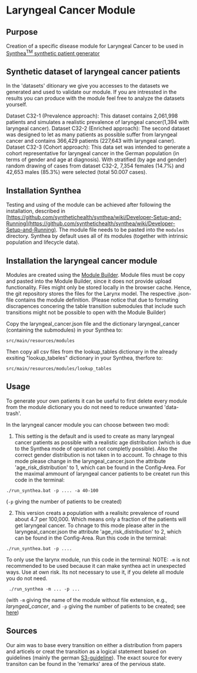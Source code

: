 # Laryngeal Cancer Module

## Purpose

Creation of a specific disease module for Laryngeal Cancer to be used in [Synthea<sup>TM</sup> synthetic patient generator](https://github.com/synthetichealth/synthea)

## Synthetic dataset of laryngeal cancer patients

In the 'datasets' ditionary we give you accesses to the datasets we generated and used to validate our module. If you are intressted in the results you can produce with the module feel free to analyze the datasets yourself.

Dataset C32-1 (Prevalence approach): This dataset contains 2,061,998 patients and simulates a realistic prevalence of laryngeal cancer(1,394 with 
laryngeal cancer).
Dataset C32-2 (Enriched approach): The second dataset was designed to let as many patients as possible suffer from laryngeal cancer and contains 366,429 patients (227,643 with laryngeal caner).
Dataset C32-3 (Cohort approach): This data set was intended to generate a cohort representative for laryngeal cancer in the German population (in terms of gender and age at diagnosis). With stratified (by age and gender) random drawing of cases from dataset C32-2, 7,354 females (14.7%) and 42,653 males (85.3%) were selected (total 50.007 cases).


## Installation Synthea

Testing and using of the module can be achieved after following the installation, described in [https://github.com/synthetichealth/synthea/wiki/Developer-Setup-and-Running](https://github.com/synthetichealth/synthea/wiki/Developer-Setup-and-Running). The module file needs to be pasted into the `modules` directory. Synthea by default uses all of its modules (together with intrinsic population and lifecycle data). 

## Installation the laryngeal cancer module

Modules are created using the [Module Builder](https://synthetichealth.github.io/module-builder/). Module files must be copy and pasted into the Module Builder, since it does not provide upload functionality. Files might only be stored locally in the browser cache. Hence, the git repository stores the files for the Larynx model. The respective .json-file contains the module definition. (Please notice that due to formating discrapences concering the table transition submodules that include such transitions might not be possible to open with the Module Builder)

Copy the laryngeal_cancer.json file and the dictionary laryngeal_cancer (containing the submodules) in your Synthea to:

`` src/main/resources/modules ``

Then copy all csv files from the lookup_tables dictionary in the already exsiting "lookup_tabeles" dictionary in your Synthea, therfore to:

``src/main/resources/modules/lookup_tables``

## Usage 

To generate your own patients it can be useful to first delete every module from the module dictionary you do not need to reduce unwanted 'data-trash'.

In the laryngeal cancer module you can choose between two modi:

1. This setting is the default and is used to create as many laryngeal cancer patients as possible with a realistic age distribution (which is due to the Synthea mode of operation not completly possible). Also the correct gender distribution is not taken in to account. To chnage to this mode please change in the laryngeal_cancer.json the attribute 'age_risk_distribution' to 1, which can be found in the Config-Area. For the maximal ammount of laryngeal cancer patients to be createt run this code in the terminal:

`` ./run_synthea.bat -p .... -a 40-100 ``

(`-p` giving the number of patients to be created)

2. This version creats a population with a realisitc prevalence of round about 4.7 per 100,000. Which means only a fraction of the patients will get laryngeal cancer.  To chnage to this mode please alter in the laryngeal_cancer.json the attribute 'age_risk_distribution' to 2, which can be found in the Config-Area. Run this code in the terminal:
 
 `` ./run_synthea.bat -p .... ``

To only use the larynx module, run this code in the terminal:
NOTE: ``-m`` is not recommended to be used because it can make synthea act in unexpected ways. Use at own risk. Its not necessary to use it, if you delete all module you do not need. 

`` ./run_synthea -m ... -p ...``

(with `-m` giving the name of the module without file extension, e.g., _laryngeal_cancer_, and `-p` giving the number of patients to be created; see [here](https://github.com/synthetichealth/synthea/blob/master/README.md))

## Sources

Our aim was to base every transition on either a distribution from papers and articels or creat the transition as a logical statement based on guidelines (mainly the german [S3-guideline](https://www.leitlinienprogramm-onkologie.de/leitlinien/larynxkarzinom/)). The exact source for every transiton can be found in the 'remarks' area of the pervious state.

